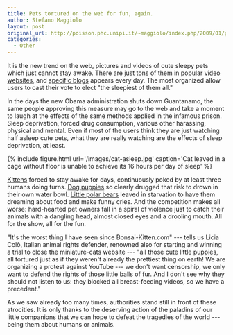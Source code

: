 ```yaml
---
title: Pets tortured on the web for fun, again.
author: Stefano Maggiolo
layout: post
original_url: http://poisson.phc.unipi.it/~maggiolo/index.php/2009/01/pets-tortured-on-the-web-for-fun-again/
categories:
  - Other
---
```

It is the new trend on the web, pictures and videos of cute sleepy pets which just cannot stay awake. There are just tons of them in popular [video websites][1], and [specific blogs][2] appears every day. The most organized allow users to cast their vote to elect "the sleepiest of them all."

 [1]: http://www.youtube.com
 [2]: http://www.cutethingsfallingasleep.org/

<!--more-->

In the days the new Obama administration shuts down Guantanamo, the same people approving this measure may go to the web and take a moment to laugh at the effects of the same methods applied in the infamous prison. Sleep deprivation, forced drug consumption, various other harassing, physical and mental. Even if most of the users think they are just watching half asleep cute pets, what they are really watching are the effects of sleep deprivation, at least.

{% include figure.html url='/images/cat-asleep.jpg' caption='Cat leaved in a cage without floor is unable to achieve its 16 hours per day of sleep' %}

[Kittens][3] forced to stay awake for days, continuously poked by at least three humans doing turns. [Dog puppies][4] so clearly drugged that risk to drown in their own water bowl. [Little polar bears][5] leaved in starvation to have them dreaming about food and make funny cries. And the competition makes all worse: hard-hearted pet owners fall in a spiral of violence just to catch their animals with a dangling head, almost closed eyes and a drooling mouth. All for the show, all for the fun.

 [3]: http://www.cutethingsfallingasleep.org/2008/12/sleepy-kitten-16.html
 [4]: http://www.cutethingsfallingasleep.org/2008/12/sleepy-puppy-15.html
 [5]: http://www.cutethingsfallingasleep.org/search?updated-max=2009-01-08T06%3A52%3A00-08%3A00&#038;max-results=25

"It's the worst thing I have seen since Bonsai-Kitten.com" --- tells us Licia Colò, Italian animal rights defender, renowned also for starting and winning a trial to close the miniature-cats website --- "all those cute little puppies, all tortured just as if they weren't already the prettiest thing on earth! We are organizing a protest against YouTube --- we don't want censorship, we only want to defend the rights of those little balls of fur. And I don't see why they should not listen to us: they blocked all breast-feeding videos, so we have a precedent."

As we saw already too many times, authorities stand still in front of these atrocities. It is only thanks to the deserving action of the paladins of our little companions that we can hope to defeat the tragedies of the world --- being them about humans or animals.
